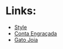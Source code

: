 # Links:
- [Style](https://samuelk36br.github.io/meusCDNs/style.js)
- [Conta Engraçada](https://samuelk36br.github.io/meusCDNs/teste.js)
- [Gato Joia](https://samuelk36br.github.io/meusCDNs/gatoJoia.js?v=1)